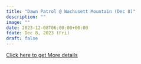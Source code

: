 ```yaml
---
title: "Dawn Patrol @ Wachusett Mountain (Dec 8)" 
description: ""
image: ""
date: 2023-12-08T06:00:00+00:00
fdate: Dec 8, 2023 (Fri)
draft: false
---
```

<a href="https://activities.outdoors.org/search/index.cfm/action/details/id/146889" target="_blank">Click here to get More details</a>

